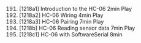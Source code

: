 191. [1218a1] Introduction to the HC-06
     2min
     Play
192. [1218a2] HC-06 Wiring
     4min
     Play
193. [1218a3] HC-06 Pairing
     7min
     Play
194. [1218b] HC-06 Reading sensor data
     7min
     Play
195. [1218c1] HC-06 with SoftwareSerial
     8min
